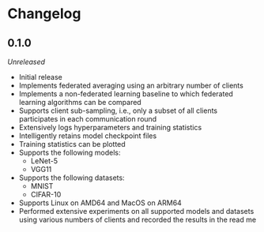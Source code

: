 # Changelog

## 0.1.0

*Unreleased*

- Initial release
- Implements federated averaging using an arbitrary number of clients
- Implements a non-federated learning baseline to which federated learning algorithms can be compared
- Supports client sub-sampling, i.e., only a subset of all clients participates in each communication round
- Extensively logs hyperparameters and training statistics
- Intelligently retains model checkpoint files
- Training statistics can be plotted
- Supports the following models:
  - LeNet-5
  - VGG11
- Supports the following datasets:
  - MNIST
  - CIFAR-10
- Supports Linux on AMD64 and MacOS on ARM64
- Performed extensive experiments on all supported models and datasets using various numbers of clients and recorded the results in the read me
